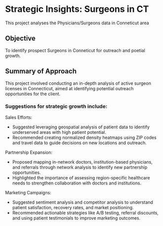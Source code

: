 # Strategic Insights: Surgeons in CT
This project analyses the Physicians/Surgeons data in Conneticut area


## Objective
To identify prospect Surgeons in Conneticut for outreach and poetial growth. 

## Summary of Approach 
This project involved conducting an in-depth analysis of active surgeon licenses in Connecticut, aimed at identifying potential outreach opportunities for the client. 

### Suggestions for strategic growth include:
Sales Efforts:
- Suggested leveraging geospatial analysis of patient data to identify underserved areas with high patient potential.
- Recommended creating normalized density heatmaps using ZIP codes and travel data to guide decisions on new locations and outreach.

Partnership Expansion:
- Proposed mapping in-network doctors, institution-based physicians, and referrals through network analysis to identify new partnership opportunities.
- Highlighted the importance of assessing region-specific healthcare needs to strengthen collaboration with doctors and institutions.

Marketing Campaigns:
- Suggested sentiment analysis and competitor analysis to understand patient satisfaction, recovery rates, and market positioning.
- Recommended actionable strategies like A/B testing, referral discounts, and using patient testimonials to improve marketing outcomes.
